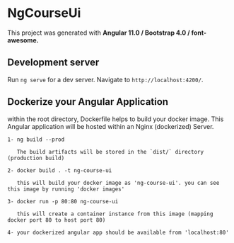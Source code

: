 # NgCourseUi

This project was generated with **Angular 11.0 / Bootstrap 4.0 / font-awesome.**

## Development server

Run `ng serve` for a dev server. Navigate to `http://localhost:4200/`. 


## Dockerize your Angular Application

within the root directory, Dockerfile helps to build your docker image. This Angular application will be hosted within an Nginx (dockerized) Server.

    1- ng build --prod  
       
       The build artifacts will be stored in the `dist/` directory (production build)
    
    2- docker build . -t ng-course-ui
    
       this will build your docker image as 'ng-course-ui'. you can see this image by running 'docker images'
      
    3- docker run -p 80:80 ng-course-ui
    
       this will create a container instance from this image (mapping docker port 80 to host port 80)
       
    4- your dockerized angular app should be available from 'localhost:80'

